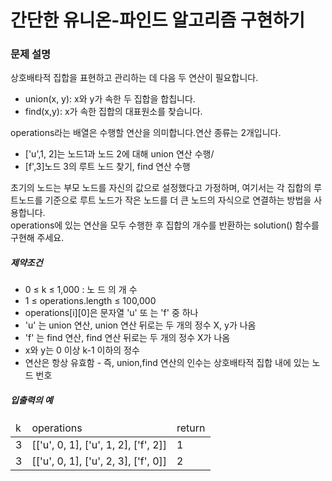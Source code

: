 # 간단한 유니온-파인드 알고리즘 구현하기

### 문제 설명

<p>상호배타적 집합을 표현하고 관리하는 데 다음 두 연산이 필요합니다.</p>

<ul>
    <li>union(x, y): x와 y가 속한 두 집합을 합칩니다.</li>
    <li>find(x,y): x가 속한 집합의 대표원소를 찾습니다.</li>
</ul>

<p>
operations라는 배열은 수행할 연산을 의미합니다.연산 종류는 2개입니다.
</p>

<ul>
    <li>['u',1, 2]는 노드1과 노드 2에 대해 union 연산 수행/</li>
    <li>[f',3]노드 3의 루트 노드 찾기, find 연산 수행</li>
</ul>

<p>
초기의 노드는 부모 노드를 자신의 값으로 설정했다고 가정하며, 여기서는 각 집합의 루트노드를 기준으로 루트 노드가 작은 노드를 더 큰 노드의 자식으로 연결하는 방법을 사용합니다. </br>
operations에 있는 연산을 모두 수행한 후 집합의 개수를 반환하는 solution() 함수를 구현해 주세요.
</p>

<h5>제약조건</h5>

<ul>
    <li>0 ≤ k ≤ 1,000 : 노 드 의 개 수</li>
    <li>1 ≤ operations.length ≤ 100,000</li>
    <li>operations[i][0]은 문자열 'u' 또 는 'f' 중 하나</li>
    <li>'u' 는 union 연산, union 연산 뒤로는 두 개의 정수 X, y가 나옴</li>
    <li>'f' 는 find 연산, find 연산 뒤로는 두 개의 정수 X가 나옴</li>
    <li>x와 y는 0 이상 k-1 이하의 정수</li>
    <li>연산은 항상 유효함
    - 즉, union,find 연산의 인수는 상호배타적 집합 내에 있는 노드 번호</li>
</ul>

<h5>입출력의 예</h5>

<table>
    <thead>
        <tr>
            <td>k</td>
            <td>operations</td>
            <td>return</td>
        </tr>
    <thead>
    <tbody>
        <tr>
            <td>3</td>
            <td>[['u', 0, 1], ['u', 1, 2], ['f', 2]]</td>
            <td>1</td>
        </tr>
        <tr>
            <td>3</td>
            <td>[['u', 0, 1], ['u', 2, 3], ['f', 0]]</td>
            <td>2</td>
        </tr>
    </tbody>
</table>

